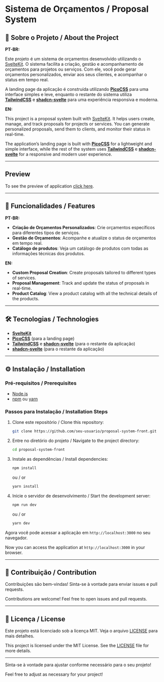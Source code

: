 # Sistema de Orçamentos / Proposal System

## 📖 Sobre o Projeto / About the Project

**PT-BR:**  

Este projeto é um sistema de orçamentos desenvolvido utilizando o [SvelteKit](https://kit.svelte.dev/). O sistema facilita a criação, gestão e acompanhamento de orçamentos para projetos ou serviços. Com ele, você pode gerar orçamentos personalizados, enviar aos seus clientes, e acompanhar o status em tempo real.

A landing page da aplicação é construída utilizando **[PicoCSS](https://picocss.com/)** para uma interface simples e leve, enquanto o restante do sistema utiliza **[TailwindCSS](https://tailwindcss.com/)** e **[shadcn-svelte](https://www.shadcn-svelte.com/)** para uma experiência responsiva e moderna.

**EN:**  

This project is a proposal system built with [SvelteKit](https://kit.svelte.dev/). It helps users create, manage, and track proposals for projects or services. You can generate personalized proposals, send them to clients, and monitor their status in real-time.

The application’s landing page is built with **[PicoCSS](https://picocss.com/)** for a lightweight and simple interface, while the rest of the system uses **[TailwindCSS](https://tailwindcss.com/)** e **[shadcn-svelte](https://www.shadcn-svelte.com/)** for a responsive and modern user experience.

---

## Preview

To see the preview of application [click here]().

---

## 🚀 Funcionalidades / Features

**PT-BR:**  

- **Criação de Orçamentos Personalizados**: Crie orçamentos específicos para diferentes tipos de serviços.
- **Gestão de Orçamentos**: Acompanhe e atualize o status de orçamentos em tempo real.
- **Catálogo de produtos**: Veja um catálogo de produtos com todas as informações técnicas dos produtos.

**EN:**  

- **Custom Proposal Creation**: Create proposals tailored to different types of services.
- **Proposal Management**: Track and update the status of proposals in real-time.
- **Product Catalog**: View a product catalog with all the technical details of the products.

---

## 🛠️ Tecnologias / Technologies

- **[SvelteKit](https://kit.svelte.dev/)**
- **[PicoCSS](https://picocss.com/)** (para a landing page)
- **[TailwindCSS](https://tailwindcss.com/)** e **[shadcn-svelte](https://www.shadcn-svelte.com/)** (para o restante da aplicação)
- **[shadcn-svelte](https://www.shadcn-svelte.com/)** (para o restante da aplicação)

---

## ⚙️ Instalação / Installation

### Pré-requisitos / Prerequisites

- [Node.js](https://nodejs.org/)
- [npm](https://www.npmjs.com/) ou [yarn](https://yarnpkg.com/)

### Passos para Instalação / Installation Steps

1. Clone este repositório / Clone this repository:
   ```bash
   git clone https://github.com/seu-usuario/proposal-system-front.git
   ```
2. Entre no diretório do projeto / Navigate to the project directory:
   ```bash
   cd proposal-system-front
   ```
3. Instale as dependências / Install dependencies:
   ```bash
   npm install
   ```
   ou / or
   ```bash
   yarn install
   ```
4. Inicie o servidor de desenvolvimento / Start the development server:
   ```bash
   npm run dev
   ```
   ou / or
   ```bash
   yarn dev
   ```

Agora você pode acessar a aplicação em `http://localhost:3000` no seu navegador.

Now you can access the application at `http://localhost:3000` in your browser.

---

## 🤝 Contribuição / Contribution

Contribuições são bem-vindas! Sinta-se à vontade para enviar issues e pull requests.

Contributions are welcome! Feel free to open issues and pull requests.

---

## 📜 Licença / License

Este projeto está licenciado sob a licença MIT. Veja o arquivo [LICENSE](./LICENSE) para mais detalhes.

This project is licensed under the MIT License. See the [LICENSE](./LICENSE) file for more details.

---

Sinta-se à vontade para ajustar conforme necessário para o seu projeto!

Feel free to adjust as necessary for your project!